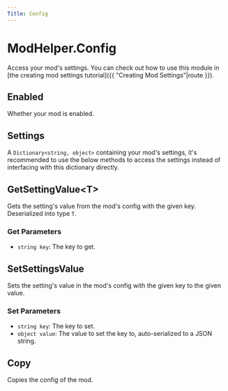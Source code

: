 ```yaml
---
Title: Config
---
```


# ModHelper.Config

Access your mod's settings. You can check out how to use this module in [the creating mod settings tutorial]({{ "Creating Mod Settings"|route }}).

## Enabled

Whether your mod is enabled.

## Settings

A `Dictionary<string, object>` containing your mod's settings, it's recommended to use the below methods to access the settings instead of interfacing with this dictionary directly.

## GetSettingValue&lt;T&gt;

Gets the setting's value from the mod's config with the given key. Deserialized into type `T`.

### Get Parameters

- `string key`: The key to get.

## SetSettingsValue

Sets the setting's value in the mod's config with the given key to the given value.

### Set Parameters

- `string key`: The key to set.
- `object value`: The value to set the key to, auto-serialized to a JSON string.

## Copy

Copies the config of the mod.
